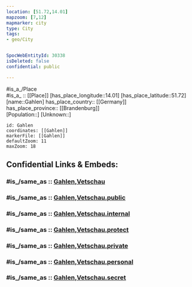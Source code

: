 ```yaml
---
location: [51.72,14.01] 
mapzoom: [7,12] 
mapmarker: city 
type: City
tags:
- geo/City


SpocWebEntityId: 30338
isDeleted: false
confidential: public

---
```

#is_a_/Place  
#is_a_ :: [[Place]] 
[has_place_longitude::14.01] 
[has_place_latitude::51.72] 
[name::Gahlen] 
has_place_country:: [[Germany]]  
has_place_province:: [[Brandenburg]]  
[Population::] 
[Unknown::] 


```leaflet
id: Gahlen
coordinates: [[Gahlen]] 
markerFile: [[Gahlen]] 
defaultZoom: 11 
maxZoom: 18
```


## Confidential Links & Embeds: 

### #is_/same_as :: [Gahlen,Vetschau](/_Standards/Earth/Continent/Europe/Europe~Central/Germany/Germany~East/Brandenburg/counties~Brandenburg/Oberspreewald-Lausitz/cities~Oberspreewald/Vetschau~Spreewald/boroughs~Vetschau/Gahlen,Vetschau.md) 

### #is_/same_as :: [Gahlen,Vetschau.public](/_public/Earth/Continent/Europe/Europe~Central/Germany/Germany~East/Brandenburg/counties~Brandenburg/Oberspreewald-Lausitz/cities~Oberspreewald/Vetschau~Spreewald/boroughs~Vetschau/Gahlen,Vetschau.public.md) 

### #is_/same_as :: [Gahlen,Vetschau.internal](/_internal/Earth/Continent/Europe/Europe~Central/Germany/Germany~East/Brandenburg/counties~Brandenburg/Oberspreewald-Lausitz/cities~Oberspreewald/Vetschau~Spreewald/boroughs~Vetschau/Gahlen,Vetschau.internal.md) 

### #is_/same_as :: [Gahlen,Vetschau.protect](/_protect/Earth/Continent/Europe/Europe~Central/Germany/Germany~East/Brandenburg/counties~Brandenburg/Oberspreewald-Lausitz/cities~Oberspreewald/Vetschau~Spreewald/boroughs~Vetschau/Gahlen,Vetschau.protect.md) 

### #is_/same_as :: [Gahlen,Vetschau.private](/_private/Earth/Continent/Europe/Europe~Central/Germany/Germany~East/Brandenburg/counties~Brandenburg/Oberspreewald-Lausitz/cities~Oberspreewald/Vetschau~Spreewald/boroughs~Vetschau/Gahlen,Vetschau.private.md) 

### #is_/same_as :: [Gahlen,Vetschau.personal](/_personal/Earth/Continent/Europe/Europe~Central/Germany/Germany~East/Brandenburg/counties~Brandenburg/Oberspreewald-Lausitz/cities~Oberspreewald/Vetschau~Spreewald/boroughs~Vetschau/Gahlen,Vetschau.personal.md) 

### #is_/same_as :: [Gahlen,Vetschau.secret](/_secret/Earth/Continent/Europe/Europe~Central/Germany/Germany~East/Brandenburg/counties~Brandenburg/Oberspreewald-Lausitz/cities~Oberspreewald/Vetschau~Spreewald/boroughs~Vetschau/Gahlen,Vetschau.secret.md)

